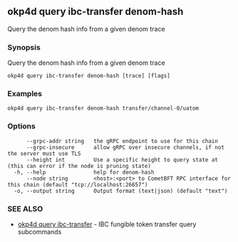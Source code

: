 ## okp4d query ibc-transfer denom-hash

Query the denom hash info from a given denom trace

### Synopsis

Query the denom hash info from a given denom trace

```
okp4d query ibc-transfer denom-hash [trace] [flags]
```

### Examples

```
okp4d query ibc-transfer denom-hash transfer/channel-0/uatom
```

### Options

```
      --grpc-addr string   the gRPC endpoint to use for this chain
      --grpc-insecure      allow gRPC over insecure channels, if not the server must use TLS
      --height int         Use a specific height to query state at (this can error if the node is pruning state)
  -h, --help               help for denom-hash
      --node string        <host>:<port> to CometBFT RPC interface for this chain (default "tcp://localhost:26657")
  -o, --output string      Output format (text|json) (default "text")
```

### SEE ALSO

* [okp4d query ibc-transfer](okp4d_query_ibc-transfer.md)	 - IBC fungible token transfer query subcommands
